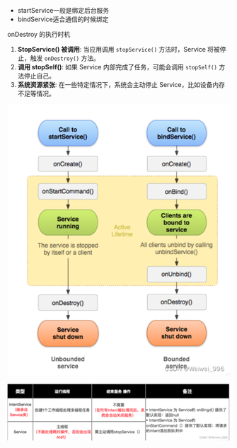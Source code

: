 - startService一般是绑定后台服务
- bindService适合通信的时候绑定

onDestroy 的执行时机
1. **StopService() 被调用**: 当应用调用 `stopService()` 方法时，Service 将被停止，触发 `onDestroy()` 方法。
2. **调用 stopSelf()**: 如果 Service 内部完成了任务，可能会调用 `stopSelf()` 方法停止自己。
3. **系统资源紧张**: 在一些特定情况下，系统会主动停止 Service，比如设备内存不足等情况。

![](../../../photo/Pasted%20image%2020250311183451.png)

![](../../../photo/Pasted%20image%2020250311183712.png)